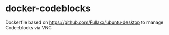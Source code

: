# docker-codeblocks

Dockerfile based on https://github.com/Fullaxx/ubuntu-desktop to manage Code::blocks via VNC
